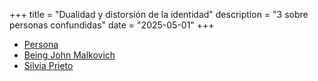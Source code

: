 +++
title = "Dualidad y distorsión de la identidad"
description = "3 sobre personas confundidas"
date = "2025-05-01"
+++

* [Persona](@/pelis/persona.md)
* [Being John Malkovich](@/pelis/malkovich.md)
* [Silvia Prieto](@/pelis/silvia-prieto.md)
